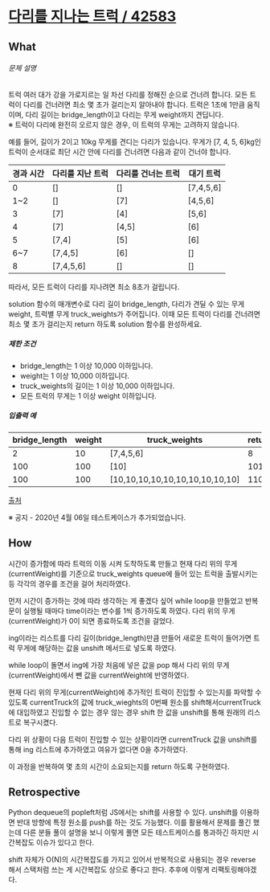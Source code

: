 # [다리를 지나는 트럭 / 42583](https://programmers.co.kr/learn/courses/30/lessons/42583?language=javascript)
## What
###### 문제 설명

트럭 여러 대가 강을 가로지르는 일 차선 다리를 정해진 순으로 건너려 합니다. 모든 트럭이 다리를 건너려면 최소 몇 초가 걸리는지 알아내야 합니다. 트럭은 1초에 1만큼 움직이며, 다리 길이는 bridge\_length이고 다리는 무게 weight까지 견딥니다.  
※ 트럭이 다리에 완전히 오르지 않은 경우, 이 트럭의 무게는 고려하지 않습니다.

예를 들어, 길이가 2이고 10kg 무게를 견디는 다리가 있습니다. 무게가 \[7, 4, 5, 6\]kg인 트럭이 순서대로 최단 시간 안에 다리를 건너려면 다음과 같이 건너야 합니다.

<table class="table"><thead><tr><th>경과 시간</th><th>다리를 지난 트럭</th><th>다리를 건너는 트럭</th><th>대기 트럭</th></tr></thead><tbody><tr><td>0</td><td>[]</td><td>[]</td><td>[7,4,5,6]</td></tr><tr><td>1~2</td><td>[]</td><td>[7]</td><td>[4,5,6]</td></tr><tr><td>3</td><td>[7]</td><td>[4]</td><td>[5,6]</td></tr><tr><td>4</td><td>[7]</td><td>[4,5]</td><td>[6]</td></tr><tr><td>5</td><td>[7,4]</td><td>[5]</td><td>[6]</td></tr><tr><td>6~7</td><td>[7,4,5]</td><td>[6]</td><td>[]</td></tr><tr><td>8</td><td>[7,4,5,6]</td><td>[]</td><td>[]</td></tr></tbody></table>

따라서, 모든 트럭이 다리를 지나려면 최소 8초가 걸립니다.

solution 함수의 매개변수로 다리 길이 bridge\_length, 다리가 견딜 수 있는 무게 weight, 트럭별 무게 truck\_weights가 주어집니다. 이때 모든 트럭이 다리를 건너려면 최소 몇 초가 걸리는지 return 하도록 solution 함수를 완성하세요.

##### 제한 조건

*   bridge\_length는 1 이상 10,000 이하입니다.
*   weight는 1 이상 10,000 이하입니다.
*   truck\_weights의 길이는 1 이상 10,000 이하입니다.
*   모든 트럭의 무게는 1 이상 weight 이하입니다.

##### 입출력 예

<table class="table"><thead><tr><th>bridge_length</th><th>weight</th><th>truck_weights</th><th>return</th></tr></thead><tbody><tr><td>2</td><td>10</td><td>[7,4,5,6]</td><td>8</td></tr><tr><td>100</td><td>100</td><td>[10]</td><td>101</td></tr><tr><td>100</td><td>100</td><td>[10,10,10,10,10,10,10,10,10,10]</td><td>110</td></tr></tbody></table>

[출처](http://icpckorea.org/2016/ONLINE/problem.pdf)

※ 공지 - 2020년 4월 06일 테스트케이스가 추가되었습니다.

## How
시간이 증가함에 따라 트럭의 이동 시켜 도착하도록 만들고 현재 다리 위의 무게(currentWeight)를 기준으로 truck_weights queue에 들어 있는 트럭을 출발시키는 등 각각의 경우를 조건을 걸어 처리하였다.

먼저 시간이 증가하는 것에 따라 생각하는 게 좋겠다 싶어 while loop을 만들었고 반복문이 실행될 때마다 time이라는 변수를 1씩 증가하도록 하였다. 다리 위의 무게(currentWeight)가 0이 되면 종료하도록 조건을 걸었다.

ing이라는 리스트를 다리 길이(bridge_length)만큼 만들어 새로운 트럭이 들어가면 트럭 무게에 해당하는 값을 unshift 메서드로 넣도록 하였다.

while loop이 돌면서 ing에 가장 처음에 넣은 값을 pop 해서 다리 위의 무게(currentWeight)에서 뺀 값을 currentWeight에 반영하였다.

현재 다리 위의 무게(currentWeight)에 추가적인 트럭이 진입할 수 있는지를 파악할 수 있도록 currentTruck의 값에 truck_wieghts의 0번째 원소를 shift해서currentTruck에 대입하였고 진입할 수 없는 경우 않는 경우 shift 한 값을 unshift를 통해 원래의 리스트로 복구시켰다.

다리 위 상황이 다음 트럭이 진입할 수 있는 상황이라면 currentTruck 값을 unshift를 통해 ing 리스트에 추가하였고 여유가 없다면 0을 추가하였다.

이 과정을 반복하여 몇 초의 시간이 소요되는지를 return 하도록 구현하였다.

## Retrospective
Python dequeue의 popleft처럼 JS에서는 shift를 사용할 수 있다. unshift를 이용하면 반대 방향에 특정 원소를 push를 하는 것도 가능했다. 이를 활용해서 문제를 풀긴 했는데 다른 분들 풀이 설명을 보니 이렇게 풀면 모든 테스트케이스를 통과하긴 하지만 시간복잡도 이슈가 있다고 한다.

shift 자체가 O(N)의 시간복잡도를 가지고 있어서 반복적으로 사용되는 경우 reverse 해서 스택처럼 쓰는 게 시간복잡도 상으로 좋다고 한다. 추후에 이렇게 리팩토링해야겠다.
